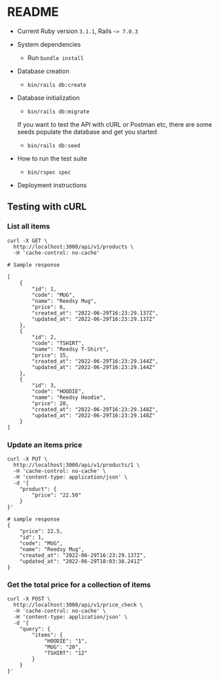 # README

- Current Ruby version `3.1.1`, Rails `~> 7.0.3`

- System dependencies

  - Run `bundle install`

- Database creation

  - `bin/rails db:create`

- Database initialization

  - `bin/rails db:migrate`

  If you want to test the API with cURL or Postman etc, there are some seeds populate the database and get you started

  - `bin/rails db:seed`

- How to run the test suite

  - `bin/rspec spec`

- Deployment instructions

## Testing with cURL

### List all items

```
curl -X GET \
  http://localhost:3000/api/v1/products \
  -H 'cache-control: no-cache'

# Sample response

[
    {
        "id": 1,
        "code": "MUG",
        "name": "Reedsy Mug",
        "price": 6,
        "created_at": "2022-06-29T16:23:29.137Z",
        "updated_at": "2022-06-29T16:23:29.137Z"
    },
    {
        "id": 2,
        "code": "TSHIRT",
        "name": "Reedsy T-Shirt",
        "price": 15,
        "created_at": "2022-06-29T16:23:29.144Z",
        "updated_at": "2022-06-29T16:23:29.144Z"
    },
    {
        "id": 3,
        "code": "HOODIE",
        "name": "Reedsy Hoodie",
        "price": 20,
        "created_at": "2022-06-29T16:23:29.148Z",
        "updated_at": "2022-06-29T16:23:29.148Z"
    }
]
```

### Update an items price

```
curl -X PUT \
  http://localhost:3000/api/v1/products/1 \
  -H 'cache-control: no-cache' \
  -H 'content-type: application/json' \
  -d '{
	"product": {
		"price": "22.50"
	}
}'

# sample response
{
    "price": 22.5,
    "id": 1,
    "code": "MUG",
    "name": "Reedsy Mug",
    "created_at": "2022-06-29T16:23:29.137Z",
    "updated_at": "2022-06-29T18:03:38.241Z"
}
```

### Get the total price for a collection of items

```
curl -X POST \
  http://localhost:3000/api/v1/price_check \
  -H 'cache-control: no-cache' \
  -H 'content-type: application/json' \
  -d '{
	"query": {
		"items": {
			"HOODIE": "1",
			"MUG": "20",
			"TSHIRT": "12"
		}
	}
}'
```
